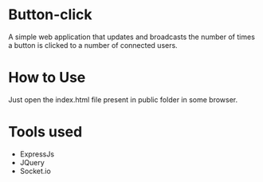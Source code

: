 # Button-click

A simple web application that updates and broadcasts the number of times a button is clicked to a number of connected users. 

# How to Use

Just open the index.html file present in public folder in some browser.

# Tools used
 - ExpressJs
 - JQuery
 - Socket.io
